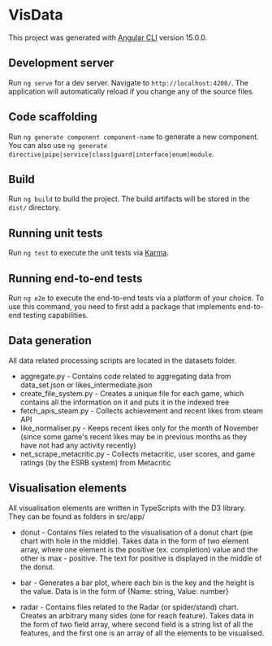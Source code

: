 # VisData

This project was generated with [Angular CLI](https://github.com/angular/angular-cli) version 15.0.0.

## Development server

Run `ng serve` for a dev server. Navigate to `http://localhost:4200/`. The application will automatically reload if you change any of the source files.

## Code scaffolding

Run `ng generate component component-name` to generate a new component. You can also use `ng generate directive|pipe|service|class|guard|interface|enum|module`.

## Build

Run `ng build` to build the project. The build artifacts will be stored in the `dist/` directory.

## Running unit tests

Run `ng test` to execute the unit tests via [Karma](https://karma-runner.github.io).

## Running end-to-end tests

Run `ng e2e` to execute the end-to-end tests via a platform of your choice. To use this command, you need to first add a package that implements end-to-end testing capabilities.

## Data generation

All data related processing scripts are located in the datasets folder.

- aggregate.py - Contains code related to aggregating data from data_set.json or likes_intermediate.json
- create_file_system.py - Creates a unique file for each game, which contains all the information on it and puts it in the indexed tree
- fetch_apis_steam.py - Collects achievement and recent likes from steam API
- like_normaliser.py - Keeps recent likes only for the month of November (since some game's recent likes may be in previous months as they have not had any activity recently)
- net_scrape_metacritic.py - Collects metacritic, user scores, and game ratings (by the ESRB system) from Metacritic


## Visualisation elements

All visualisation elements are written in TypeScripts with the D3 library. They can be found as folders in src/app/

- donut - Contains files related to the visualisation of a donut chart (pie chart with hole in the middle). Takes data in the form of two element array, where one element is the positive (ex. completion) value and the other is max - positive. The text for positive is displayed in the middle of the donut.

- bar - Generates a bar plot, where each bin is the key and the height is the value. Data is in the form of {Name: string, Value: number}

- radar - Contains files related to the Radar (or spider/stand) chart. Creates an arbitrary many sides (one for reach feature). Takes data in the form of two field array, where second field is a string list of all the features, and the first one is an array of all the elements to be visualised. 